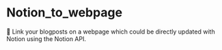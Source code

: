 # Notion_to_webpage
🔗 Link your blogposts on a webpage which could be directly updated with Notion using the Notion API.
